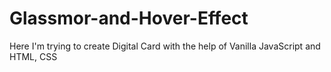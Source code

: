 # Glassmor-and-Hover-Effect
Here I'm trying to create Digital Card with the help of Vanilla JavaScript and HTML, CSS

